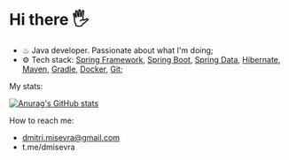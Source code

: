 # Hi there 🖐

* ♨ Java developer. Passionate about what I'm doing;
*  ⚙ Tech stack: [Spring Framework](https://spring.io/projects/spring-framework), [Spring Boot](https://spring.io/projects/spring-boot), [Spring Data](https://spring.io/projects/spring-data), [Hibernate](https://hibernate.org/), [Maven](https://maven.apache.org/), [Gradle](https://gradle.org/), [Docker](https://www.docker.com/), [Git](https://gradle.org/);


My stats:
  
[![Anurag's GitHub stats](https://github-readme-stats.vercel.app/api?username=dmitrymisevra)](https://github.com/anuraghazra/github-readme-stats)


How to reach me:

* dmitri.misevra@gmail.com
* t.me/dmisevra
